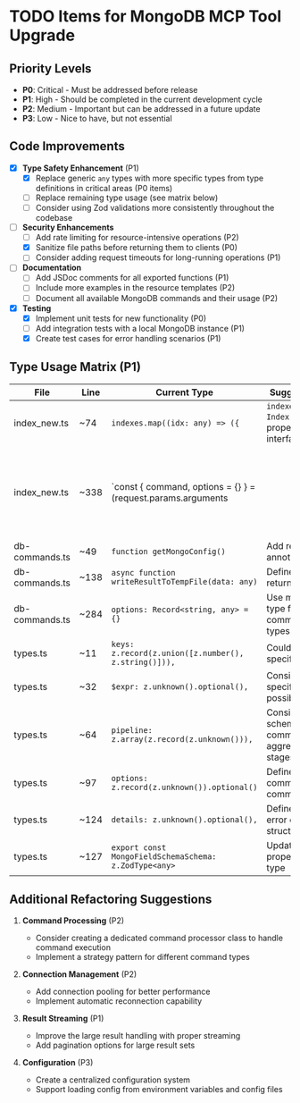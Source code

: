 # TODO Items for MongoDB MCP Tool Upgrade

## Priority Levels
- **P0**: Critical - Must be addressed before release
- **P1**: High - Should be completed in the current development cycle
- **P2**: Medium - Important but can be addressed in a future update
- **P3**: Low - Nice to have, but not essential

## Code Improvements

- [x] **Type Safety Enhancement** (P1)
  - [x] Replace generic `any` types with more specific types from type definitions in critical areas (P0 items)
  - [ ] Replace remaining type usage (see matrix below)
  - [ ] Consider using Zod validations more consistently throughout the codebase

- [ ] **Security Enhancements**
  - [ ] Add rate limiting for resource-intensive operations (P2)
  - [x] Sanitize file paths before returning them to clients (P0)
  - [ ] Consider adding request timeouts for long-running operations (P1)

- [ ] **Documentation**
  - [ ] Add JSDoc comments for all exported functions (P1)
  - [ ] Include more examples in the resource templates (P2)
  - [ ] Document all available MongoDB commands and their usage (P2)

- [x] **Testing**
  - [x] Implement unit tests for new functionality (P0)
  - [ ] Add integration tests with a local MongoDB instance (P1)
  - [x] Create test cases for error handling scenarios (P1)

## Type Usage Matrix (P1)

| File | Line | Current Type | Suggested Type | Priority | Status |
|------|------|--------------|---------------|----------|--------|
| index_new.ts | ~74 | `indexes.map((idx: any) => ({` | `indexes.map((idx: Index) => ({` with proper Index interface | P1 | ✅ |
| index_new.ts | ~338 | `const { command, options = {} } = (request.params.arguments || {}) as {command: string, options: Record<string, any>};` | Use a more specific type for options from db-command-types.ts | P0 | ✅ |
| db-commands.ts | ~49 | `function getMongoConfig()` | Add return type annotation | P2 | ✅ |
| db-commands.ts | ~138 | `async function writeResultToTempFile(data: any)` | Define a specific return type | P1 | ✅ |
| db-commands.ts | ~284 | `options: Record<string, any> = {}` | Use more specific type from db-command-types.ts | P0 | ✅ |
| types.ts | ~11 | `keys: z.record(z.union([z.number(), z.string()])),` | Could be more specifically typed | P2 | ❌ |
| types.ts | ~32 | `$expr: z.unknown().optional(),` | Consider more specific typing if possible | P3 | ❌ |
| types.ts | ~64 | `pipeline: z.array(z.record(z.unknown())),` | Consider adding schema for common aggregation stages | P2 | ❌ |
| types.ts | ~97 | `options: z.record(z.unknown()).optional()` | Define schema for common command options | P1 | ❌ |
| types.ts | ~124 | `details: z.unknown().optional(),` | Define typical error details structure | P2 | ❌ |
| types.ts | ~127 | `export const MongoFieldSchemaSchema: z.ZodType<any>` | Update with proper recursive type | P1 | ❌ |

## Additional Refactoring Suggestions

1. **Command Processing** (P2)
   - Consider creating a dedicated command processor class to handle command execution
   - Implement a strategy pattern for different command types

2. **Connection Management** (P2)
   - Add connection pooling for better performance
   - Implement automatic reconnection capability

3. **Result Streaming** (P1)
   - Improve the large result handling with proper streaming
   - Add pagination options for large result sets

4. **Configuration** (P3)
   - Create a centralized configuration system
   - Support loading config from environment variables and config files

